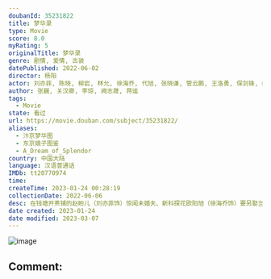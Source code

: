 ```yaml
---
doubanId: 35231822
title: 梦华录
type: Movie
score: 8.0
myRating: 5
originalTitle: 梦华录
genre: 剧情, 爱情, 古装
datePublished: 2022-06-02
director: 杨阳
actor: 刘亦菲, 陈晓, 柳岩, 林允, 徐海乔, 代旭, 张晓谦, 管云鹏, 王洛勇, 保剑锋, 姚安濂, 刘亚津, 刘伟, 李沐宸, 郭金杰, 张翔, 孙祖君, 尹铸胜, 杜玉明, 卢勇, 胡宇轩, 刘珂君, 加奈, 李圣佳, 宿宇杰, 陈震, 余梦寒, 朱辉, 常荻, 曹明华, 刘秀, 嘉泽, 罗光旭, 毕瀚文, 韩远琪, 郭紫铭, 曹赞, 张立秋, 赖臣君, 张怀公, 廖望, 高长远, 姚未平, 成国栋, 施庆虎, 李逸泉, 李星美, 赵维, 高益, 孙德元, 周晓海, 陈旭明, 陈尚均, 盛梓航, 罗纬帅, 韩潇雨, 李帅, 沈雪炜, 张博豪, 茹天, 裴培, 夷永定, 郭鹏, 金爽, 蔡夏杰, 沈慕晗, 胡希凡, 周杰, 黎艾蒙, 子邑, 金子, 蹇代莉, 房小墨, 秦越, 黄文浩, 刘彤家, 刘咪格, 徐沁妤, 汤水雨
author: 张巍, 关汉卿, 李琼, 阙志晟, 蒋谧
tags:
  - Movie
state: 看过
url: https://movie.douban.com/subject/35231822/
aliases:
  - 汴京梦华图
  - 东京娘子图鉴
  - A_Dream_of_Splendor
country: 中国大陆
language: 汉语普通话
IMDb: tt20770974
time: 
createTime: 2023-01-24 00:28:19
collectionDate: 2022-06-06
desc: 在钱塘开茶铺的赵盼儿（刘亦菲饰）惊闻未婚夫、新科探花欧阳旭（徐海乔饰）要另娶当朝高官之女，不甘命运的她誓要上京讨个公道。在途中她遇到了出自权门但生性正直的皇城司指挥顾千帆（陈晓饰），并卷入江南一...
date created: 2023-01-24
date modified: 2023-03-07
---
```


![image](p2656327176.jpg)

Comment:
---
